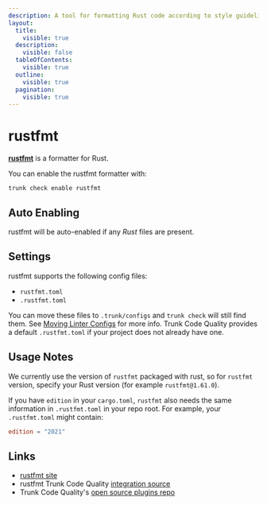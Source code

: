 ```yaml
---
description: A tool for formatting Rust code according to style guidelines.
layout:
  title:
    visible: true
  description:
    visible: false
  tableOfContents:
    visible: true
  outline:
    visible: true
  pagination:
    visible: true
---
```


# rustfmt

[**rustfmt**](https://github.com/rust-lang/rustfmt) is a formatter for Rust.

You can enable the rustfmt formatter with:

```shell
trunk check enable rustfmt
```

## Auto Enabling

rustfmt will be auto-enabled if any _Rust_ files are present.

## Settings

rustfmt supports the following config files:

* `rustfmt.toml`
* `.rustfmt.toml`

You can move these files to `.trunk/configs` and `trunk check` will still find them. See [Moving Linter Configs](broken-reference) for more info. Trunk Code Quality provides a default `.rustfmt.toml` if your project does not already have one.

## Usage Notes

We currently use the version of `rustfmt` packaged with rust, so for `rustfmt` version, specify your Rust version (for example `rustfmt@1.61.0`).

If you have `edition` in your `cargo.toml`, `rustfmt` also needs the same information in `.rustfmt.toml` in your repo root. For example, your `.rustfmt.toml` might contain:

```toml
edition = "2021"
```

## Links

* [rustfmt site](https://github.com/rust-lang/rustfmt)
* rustfmt Trunk Code Quality [integration source](https://github.com/trunk-io/plugins/tree/main/linters/rustfmt)
* Trunk Code Quality's [open source plugins repo](https://github.com/trunk-io/plugins/tree/main)
